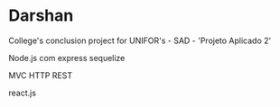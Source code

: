 # Darshan
College's conclusion project for UNIFOR's - SAD - 'Projeto Aplicado 2'

Node.js com express
sequelize

MVC HTTP REST 

react.js
